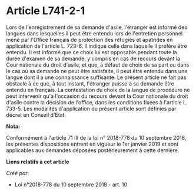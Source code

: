 # Article L741-2-1

Lors de l'enregistrement de sa demande d'asile, l'étranger est informé des langues dans lesquelles il peut être entendu lors
de l'entretien personnel mené par l'Office français de protection des réfugiés et apatrides en application de l'article L.
723-6. Il indique celle dans laquelle il préfère être entendu. Il est informé que ce choix lui est opposable pendant toute la
durée d'examen de sa demande, y compris en cas de recours devant la Cour nationale du droit d'asile, et que, à défaut de
choix de sa part ou dans le cas où sa demande ne peut être satisfaite, il peut être entendu dans une langue dont il a une
connaissance suffisante. Le présent article ne fait pas obstacle à ce que, à tout instant, l'étranger puisse à sa demande
être entendu en français. La contestation du choix de la langue de procédure ne peut intervenir qu'à l'occasion du recours
devant la Cour nationale du droit d'asile contre la décision de l'office, dans les conditions fixées à l'article L. 733-5.
Les modalités d'application du présent article sont définies par décret en Conseil d'Etat.

**Nota:**

Conformément à l'article 71 III de la loi n° 2018-778 du 10 septembre 2018, les présentes dispositions entrent en vigueur le
1er janvier 2019 et sont applicables aux demandes déposées postérieurement à cette dernière.

**Liens relatifs à cet article**

_Créé par_:

  - Loi n°2018-778 du 10 septembre 2018 - art. 10
